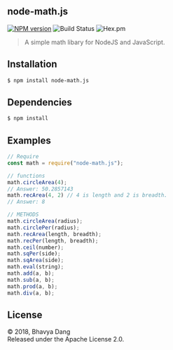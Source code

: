 ## node-math.js
<a href="https://www.npmjs.com/package/node-math.js"><img src="https://img.shields.io/npm/v/node-math.js.svg?maxAge=3600" alt="NPM version" /></a>
![Build Status](https://img.shields.io/travis/Sythe2954/node-math.js.svg)
![Hex.pm](https://img.shields.io/hexpm/l/plug.svg)

> A simple math libary for NodeJS and JavaScript.<br>


## Installation

```bash
$ npm install node-math.js
```

## Dependencies

```bash
$ npm install
```

## Examples

```js
// Require
const math = require("node-math.js");

// functions
math.circleArea(4);
// Answer: 50.2857143
math.recArea(4, 2) // 4 is length and 2 is breadth.
// Answer: 8

// METHODS
math.circleArea(radius);
math.circlePer(radius);
math.recArea(length, breadth);
math.recPer(length, breadth);
math.ceil(number);
math.sqPer(side);
math.sqArea(side);
math.eval(string);
math.add(a, b);
math.sub(a, b);
math.prod(a, b);
math.div(a, b);
```

## License

&copy; 2018, Bhavya Dang<br>
Released under the Apache License 2.0.